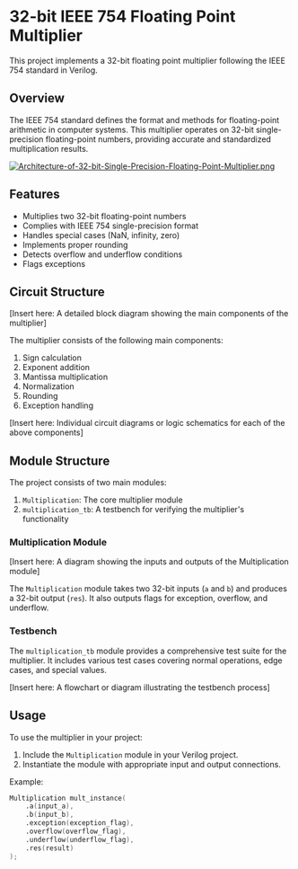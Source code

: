 # 32-bit IEEE 754 Floating Point Multiplier

This project implements a 32-bit floating point multiplier following the IEEE 754 standard in Verilog.

## Overview

The IEEE 754 standard defines the format and methods for floating-point arithmetic in computer systems. This multiplier operates on 32-bit single-precision floating-point numbers, providing accurate and standardized multiplication results.

[![Architecture-of-32-bit-Single-Precision-Floating-Point-Multiplier.png](https://i.postimg.cc/1Xzy18Tq/Architecture-of-32-bit-Single-Precision-Floating-Point-Multiplier.png)](https://postimg.cc/qhWP8vpJ)
## Features

- Multiplies two 32-bit floating-point numbers
- Complies with IEEE 754 single-precision format
- Handles special cases (NaN, infinity, zero)
- Implements proper rounding
- Detects overflow and underflow conditions
- Flags exceptions

## Circuit Structure

[Insert here: A detailed block diagram showing the main components of the multiplier]

The multiplier consists of the following main components:

1. Sign calculation
2. Exponent addition
3. Mantissa multiplication
4. Normalization
5. Rounding
6. Exception handling

[Insert here: Individual circuit diagrams or logic schematics for each of the above components]

## Module Structure

The project consists of two main modules:

1. `Multiplication`: The core multiplier module
2. `multiplication_tb`: A testbench for verifying the multiplier's functionality

### Multiplication Module

[Insert here: A diagram showing the inputs and outputs of the Multiplication module]

The `Multiplication` module takes two 32-bit inputs (`a` and `b`) and produces a 32-bit output (`res`). It also outputs flags for exception, overflow, and underflow.

### Testbench

The `multiplication_tb` module provides a comprehensive test suite for the multiplier. It includes various test cases covering normal operations, edge cases, and special values.

[Insert here: A flowchart or diagram illustrating the testbench process]

## Usage

To use the multiplier in your project:

1. Include the `Multiplication` module in your Verilog project.
2. Instantiate the module with appropriate input and output connections.

Example:
```verilog
Multiplication mult_instance(
    .a(input_a),
    .b(input_b),
    .exception(exception_flag),
    .overflow(overflow_flag),
    .underflow(underflow_flag),
    .res(result)
);
